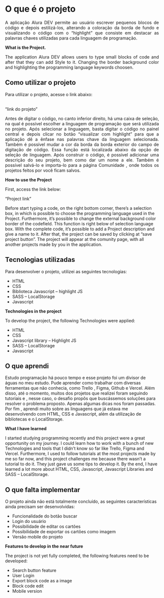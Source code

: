<h1>O que é o projeto</h1>

<p style="text-align:justify" >A aplicação Alura DEV permite ao usuário escrever pequenos blocos de código e depois estilizá-los, 
alterando a coloração da borda de fundo e visualizando o código com o “highlight” que consiste em destacar as palavras chaves utilizadas para cada linguagem de programação.</p>

<b>What is the Project.</b><br>

<p style="text-align:justify">The application Alura DEV allows users to type small blocks of code and after that they can add 
Style to it. Changing the border background color and highlighting the programming language keywords choosen.</p>
<h2>Como utilizar o projeto</h2>
Para utilizar o projeto, acesse o link abaixo:<br>

<br>“link do projeto”<br>

<p style="text-align:justify">Antes de digitar o código, no canto inferior direito, há uma caixa de seleção, na qual é possível escolher a linguagem de programação que será utilizada no projeto.
Após selecionar a linguagem, basta digitar o código no painel central e depois clicar no botão “visualizar com highlight” para que a aplicação dê a ênfase nas palavras chave da linguagem selecionada.
Também é possível mudar a cor da borda da borda exterior do campo de digitação de código. Essa função está localizada abaixo da opção de seleção de linguagem.
Após construir o código, é possível adicionar uma descrição do seu projeto, bem como dar um nome a ele. Também é possível salvá-lo e importa-lo para a página Comunidade , onde todos os projetos feitos por você ficam salvos.</p>

<b>How to use the Project</b>

First, access the link below:

“Project link”

Before start typing a code, on the right bottom corner, there’s a selection box, in which is possible to choose the programming language used in the Project. Furthermore, it’s possible to change the external background color border of the codefield. This function is right below of selection language box.
With the complete code, it’s possible to add a Project description and give a name to it. After that, the project can be saved by clicking at “save project button”. The project will appear at the comunity page, with all another projects made by you in the application. 


<h2>Tecnologias utilizadas</h2>

Para desenvolver o projeto, utilizei as seguintes tecnologias:
-	HTML
-	CSS
-	Biblioteca Javascript – highlight JS
-	SASS – LocalStorage
-	Javascript

<b>Technologies in the project</b>

To develop the project, the following Technologies were applied:

-	HTML
-	CSS
-	Javascript library – Highlight JS
-	SASS – LocalStorage
-	Javascript

<h2>O que aprendi</h2>

Estudo programação há pouco tempo e esse projeto foi um divisor de águas no meu estudo. Pude aprender como trabalhar com diversas ferramentas que não conhecia, como Trello , Figma, Github e Vercel.
Além disso, até o momento, muitos dos projetos que realizei foram seguindo tutoriais e , nesse caso, o desafio propôs que buscássemos soluções para resolver o problema proposto. Apenas algumas dicas nos foram passadas. 
Por fim , aprendi muito sobre as linguagens que já estava me  desenvolvendo com HTML, CSS e Javascript, além da utilização de bibliotecas e o LocalStorage.

<b>What I have learned</b>

I started studying programming recently and this project were a great opportunity on my journey. I could learn how to work with a bunch of new Technologies and tools that I didn’t know so far like Trello, Figma and Vercel.
Furthermore, I used to follow tutorials at the most projects made by me so far now, and this project challenges me because there wasn’t a tutorial to do it. They just gave us some tips to develop it.
By the end, I have learned a lot more about HTML, CSS, Javascript, Javascript Libraries and SASS – LocalStorage.

<h2>O que falta implementar</h2>

O projeto ainda não está totalmente concluído, as seguintes características ainda precisam ser desenvolvidas:

-	Funcionalidade do botão buscar
-	Login do usuário
-	Possibilidade de editar os cartões
-	Possibilidade de exportar os cartões como imagem
-	Versão mobile do projeto

<b>Features to develop in the near future</b>

The project is not yet fully completed, the following features need to be developed:

-	Search button feature
-	User Login
-	Export block code as a image
-	Block code edit
-	Mobile version

